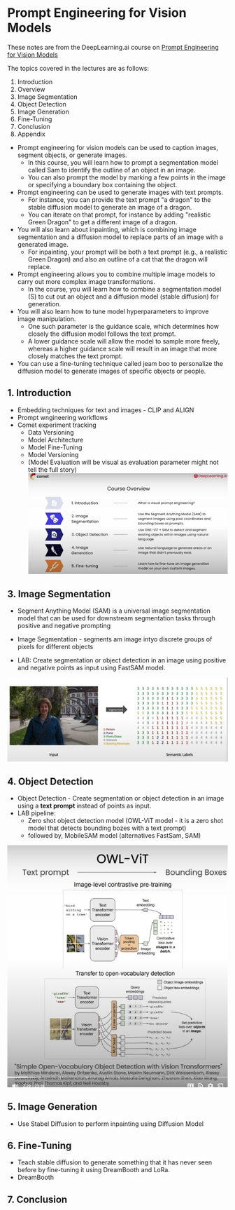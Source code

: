 # Prompt Engineering for Vision Models

These notes are from the DeepLearning.ai course on [Prompt Engineering for Vision Models](https://learn.deeplearning.ai/courses/prompt-engineering-for-vision-models/lesson/1/introduction)

The topics covered in the lectures are as follows:
1. Introduction 
2. Overview
3. Image Segmentation
4. Object Detection
5. Image Generation 
6. Fine-Tuning
7. Conclusion
8. Appendix


- Prompt engineering for vision models can be used to caption images, segment objects, or generate images.
    - In this course, you will learn how to prompt a segmentation model called Sam to identify the outline of an object in an image.
    - You can also prompt the model by marking a few points in the image or specifying a boundary box containing the object.
- Prompt engineering can be used to generate images with text prompts.
    - For instance, you can provide the text prompt "a dragon" to the stable diffusion model to generate an image of a dragon.
    - You can iterate on that prompt, for instance by adding "realistic Green Dragon" to get a different image of a dragon.
- You will also learn about inpainting, which is combining image segmentation and a diffusion model to replace parts of an image with a generated image.
    - For inpainting, your prompt will be both a text prompt (e.g., a realistic Green Dragon) and also an outline of a cat that the dragon will replace.
- Prompt engineering allows you to combine multiple image models to carry out more complex image transformations.
    - In the course, you will learn how to combine a segmentation model (S) to cut out an object and a diffusion model (stable diffusion) for generation.
- You will also learn how to tune model hyperparameters to improve image manipulation.
    - One such parameter is the guidance scale, which determines how closely the diffusion model follows the text prompt.
    - A lower guidance scale will allow the model to sample more freely, whereas a higher guidance scale will result in an image that more closely matches the text prompt.
- You can use a fine-tuning technique called jeam boo to personalize the diffusion model to generate images of specific objects or people.

## 1. Introduction
- Embedding techniques for text and images - CLIP and ALIGN
- Prompt wngineering workflows
- Comet experiment tracking
    - Data Versioning
    - Model Architecture
    - Model Fine-Tuning
    - Model Versioning 
    - (Model Evaluation will be visual as evaluation parameter might not tell the full story)
![course-overview.jpg](images/00-00-course-overview.jpg)

## 3. Image Segmentation
- Segment Anything Model (SAM) is a universal image segmentation model that can be used for downstream segmentation tasks through positive and negative prompting
- Image Segmentation - segments am image intyo discrete groups of pixels for different objects

- LAB: Create segmentation or object detection in an image using positive and negative points as input using FastSAM model.

![Image-segmentation.jpg](images/02-01-image-segmentation.jpg)

## 4. Object Detection
- Object Detection - Create segmentation or object detection in an image using a **text prompt** instead of points as input.
- LAB pipeline:
    - Zero shot object detection model (OWL-ViT model - it is a zero shot model that detects bounding bozes with a text prompt)
    - followed by, MobileSAM model (alternatives FastSam, SAM)

![OWL-ViT.jpg](images/03-01-OWL-ViT.jpg)

## 5. Image Generation
- Use Stabel Diffusion to perform inpainting using Diffusion Model


## 6. Fine-Tuning
- Teach stable diffusion to generate something that it has never seen before by fine-tuning it using DreamBooth and LoRa.
- DreamBooth

## 7. Conclusion
